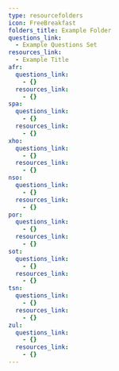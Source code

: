 ```yaml
---
type: resourcefolders
icon: FreeBreakfast
folders_title: Example Folder
questions_link:
  - Example Questions Set
resources_link:
  - Example Title
afr:
  questions_link:
    - {}
  resources_link:
    - {}
spa:
  questions_link:
    - {}
  resources_link:
    - {}
xho:
  questions_link:
    - {}
  resources_link:
    - {}
nso:
  questions_link:
    - {}
  resources_link:
    - {}
por:
  questions_link:
    - {}
  resources_link:
    - {}
sot:
  questions_link:
    - {}
  resources_link:
    - {}
tsn:
  questions_link:
    - {}
  resources_link:
    - {}
zul:
  questions_link:
    - {}
  resources_link:
    - {}
---
```


